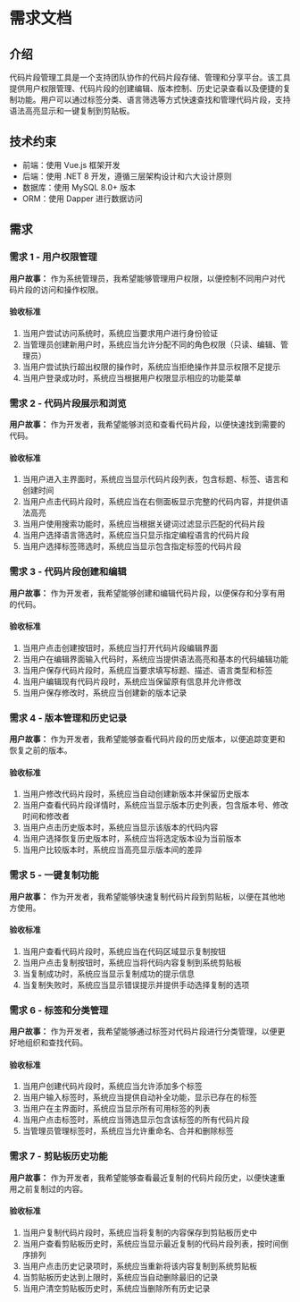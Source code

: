 # 需求文档

## 介绍

代码片段管理工具是一个支持团队协作的代码片段存储、管理和分享平台。该工具提供用户权限管理、代码片段的创建编辑、版本控制、历史记录查看以及便捷的复制功能。用户可以通过标签分类、语言筛选等方式快速查找和管理代码片段，支持语法高亮显示和一键复制到剪贴板。

## 技术约束

- 前端：使用 Vue.js 框架开发
- 后端：使用 .NET 8 开发，遵循三层架构设计和六大设计原则
- 数据库：使用 MySQL 8.0+ 版本
- ORM：使用 Dapper 进行数据访问

## 需求

### 需求 1 - 用户权限管理

**用户故事：** 作为系统管理员，我希望能够管理用户权限，以便控制不同用户对代码片段的访问和操作权限。

#### 验收标准

1. 当用户尝试访问系统时，系统应当要求用户进行身份验证
2. 当管理员创建新用户时，系统应当允许分配不同的角色权限（只读、编辑、管理员）
3. 当用户尝试执行超出权限的操作时，系统应当拒绝操作并显示权限不足提示
4. 当用户登录成功时，系统应当根据用户权限显示相应的功能菜单

### 需求 2 - 代码片段展示和浏览

**用户故事：** 作为开发者，我希望能够浏览和查看代码片段，以便快速找到需要的代码。

#### 验收标准

1. 当用户进入主界面时，系统应当显示代码片段列表，包含标题、标签、语言和创建时间
2. 当用户点击代码片段时，系统应当在右侧面板显示完整的代码内容，并提供语法高亮
3. 当用户使用搜索功能时，系统应当根据关键词过滤显示匹配的代码片段
4. 当用户选择语言筛选时，系统应当只显示指定编程语言的代码片段
5. 当用户选择标签筛选时，系统应当显示包含指定标签的代码片段

### 需求 3 - 代码片段创建和编辑

**用户故事：** 作为开发者，我希望能够创建和编辑代码片段，以便保存和分享有用的代码。

#### 验收标准

1. 当用户点击创建按钮时，系统应当打开代码片段编辑界面
2. 当用户在编辑界面输入代码时，系统应当提供语法高亮和基本的代码编辑功能
3. 当用户保存代码片段时，系统应当要求填写标题、描述、语言类型和标签
4. 当用户编辑现有代码片段时，系统应当保留原有信息并允许修改
5. 当用户保存修改时，系统应当创建新的版本记录

### 需求 4 - 版本管理和历史记录

**用户故事：** 作为开发者，我希望能够查看代码片段的历史版本，以便追踪变更和恢复之前的版本。

#### 验收标准

1. 当用户修改代码片段时，系统应当自动创建新版本并保留历史版本
2. 当用户查看代码片段详情时，系统应当显示版本历史列表，包含版本号、修改时间和修改者
3. 当用户点击历史版本时，系统应当显示该版本的代码内容
4. 当用户选择恢复历史版本时，系统应当将选定版本设为当前版本
5. 当用户比较版本时，系统应当高亮显示版本间的差异

### 需求 5 - 一键复制功能

**用户故事：** 作为开发者，我希望能够快速复制代码片段到剪贴板，以便在其他地方使用。

#### 验收标准

1. 当用户查看代码片段时，系统应当在代码区域显示复制按钮
2. 当用户点击复制按钮时，系统应当将代码内容复制到系统剪贴板
3. 当复制成功时，系统应当显示复制成功的提示信息
4. 当复制失败时，系统应当显示错误提示并提供手动选择复制的选项

### 需求 6 - 标签和分类管理

**用户故事：** 作为开发者，我希望能够通过标签对代码片段进行分类管理，以便更好地组织和查找代码。

#### 验收标准

1. 当用户创建代码片段时，系统应当允许添加多个标签
2. 当用户输入标签时，系统应当提供自动补全功能，显示已存在的标签
3. 当用户在主界面时，系统应当显示所有可用标签的列表
4. 当用户点击标签时，系统应当筛选显示包含该标签的所有代码片段
5. 当管理员管理标签时，系统应当允许重命名、合并和删除标签

### 需求 7 - 剪贴板历史功能

**用户故事：** 作为开发者，我希望能够查看最近复制的代码片段历史，以便快速重用之前复制过的内容。

#### 验收标准

1. 当用户复制代码片段时，系统应当将复制的内容保存到剪贴板历史中
2. 当用户查看剪贴板历史时，系统应当显示最近复制的代码片段列表，按时间倒序排列
3. 当用户点击历史记录项时，系统应当重新将该内容复制到系统剪贴板
4. 当剪贴板历史达到上限时，系统应当自动删除最旧的记录
5. 当用户清空剪贴板历史时，系统应当删除所有历史记录
